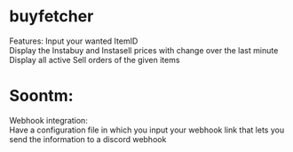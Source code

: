 # buyfetcher

Features:
  Input your wanted ItemID<br>
  Display the Instabuy and Instasell prices with change over the last minute<br>
  Display all active Sell orders of the given items<br>

# Soontm:
  Webhook integration:<br>
    Have a configuration file in which you input your webhook link that lets you send the information to a discord webhook
